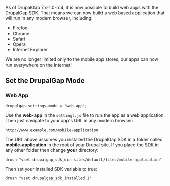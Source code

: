 As of DrupalGap 7.x-1.0-rc4, it is now possible to build web apps with the DrupalGap SDK. That means we can now build a web based application that will run in any modern browser, including:

 - Firefox
 - Chrome
 - Safari
 - Opera
 - Internet Explorer

We are no longer limited only to the mobile app stores, our apps can now run everywhere on the Internet!

## Set the DrupalGap Mode

### Web App

`drupalgap.settings.mode = 'web-app';`

Use the **web-app** in the `settings.js` file to run the app as a web application. Then just navigate to your app's URL in any modern browser:

`http://www.example.com/mobile-application`

The URL above assumes you installed the DrupalGap SDK in a folder called **mobile-application** in the root of your Drupal site. If you place the SDK in any other folder then change **your** directory:

`drush "vset drupalgap_sdk_dir sites/default/files/mobile-application"`

Then set your installed SDK variable to true:

`drush "vset drupalgap_sdk_installed 1"`
